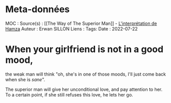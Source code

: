 # Meta-données

MOC : 
Source(s) : [[The Way of The Superior Man]] - [L'interprétation de Hamza](https://www.youtube.com/watch?v=xBR3aWKY9rQ&t=12s)
Auteur : Erwan SILLON
Liens : 
Tags:
Date : 2022-07-22

# When your girlfriend is not in a good mood,

the weak man will think "oh, she's in one of those moods, I'll just come back when she is *sane*".

The superior man will give her unconditional love, and pay attention to her. To a certain point, if she still refuses this love, he lets her go.